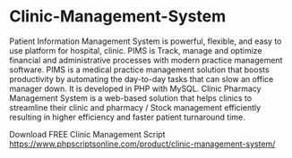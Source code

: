 # Clinic-Management-System
Patient Information Management System is powerful, flexible, and easy to use platform for hospital, clinic. PIMS is Track, manage and optimize financial and administrative processes with modern practice management software. PIMS is a medical practice management solution that boosts productivity by automating the day-to-day tasks that can slow an office manager down. It is developed in PHP with MySQL. Clinic Pharmacy Management System is a web-based solution that helps clinics to streamline their clinic and pharmacy / Stock management efficiently resulting in higher efficiency and faster patient turnaround time.

Download FREE Clinic Management Script
https://www.phpscriptsonline.com/product/clinic-management-system/
